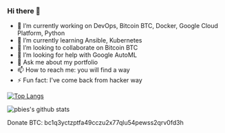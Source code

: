 ### Hi there 👋

- 🔭 I’m currently working on DevOps, Bitcoin BTC, Docker, Google Cloud Platform, Python
- 🌱 I’m currently learning Ansible, Kubernetes
- 👯 I’m looking to collaborate on Bitcoin BTC
- 🤔 I’m looking for help with Google AutoML
- 💬 Ask me about my portfolio
- 📫 How to reach me: you will find a way
- ⚡ Fun fact: I've come back from hacker way

[![Top Langs](https://github-readme-stats.vercel.app/api/top-langs/?username=pbies&layout=compact)](https://github.com/pbies/github-readme-stats)

![pbies's github stats](https://github-readme-stats.vercel.app/api?username=pbies&show_icons=true&count_private=true)

Donate BTC: bc1q3yctzptfa49cczu2x77qlu54pewss2qrv0fd3h
